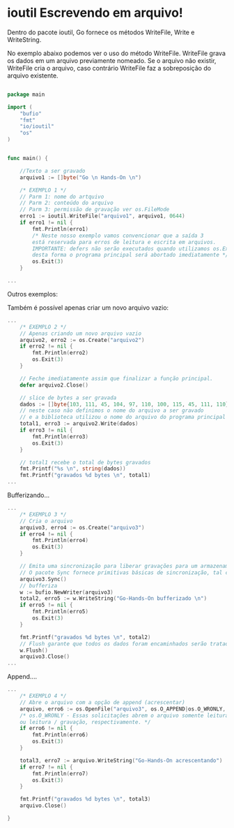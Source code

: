 
# ioutil Escrevendo em arquivo!

Dentro do pacote ioutil, Go fornece os métodos WriteFile, Write e WriteString.

No exemplo abaixo podemos ver o uso do método WriteFile. 
WriteFile grava os dados em um arquivo previamente nomeado. 
Se o arquivo não existir, WriteFile cria o arquivo, caso contrário WriteFile faz a sobreposição do arquivo existente.


```go

package main

import (
	"bufio"
	"fmt"
	"io/ioutil"
	"os"
)


func main() {

	//Texto a ser gravado
	arquivo1 := []byte("Go \n Hands-On \n")

	/* EXEMPLO 1 */
	// Parm 1: nome do artquivo
	// Parm 2: conteúdo do arquivo
	// Parm 3: permissão de gravação ver os.FileMode
	erro1 := ioutil.WriteFile("arquivo1", arquivo1, 0644)
	if erro1 != nil {
		fmt.Println(erro1)
		/* Neste nosso exemplo vamos convencionar que a saída 3
		está reservada para erros de leitura e escrita em arquivos.
		IMPORTANTE: defers não serão executados quando utilizamos os.Exit(), 
		desta forma o programa principal será abortado imediatamente */
		os.Exit(3)
	}

...
```

Outros exemplos: 

Também é possível apenas criar um novo arquivo vazio:
```go
...
	/* EXEMPLO 2 */
	// Apenas criando um novo arquivo vazio
	arquivo2, erro2 := os.Create("arquivo2")
	if erro2 != nil {
		fmt.Println(erro2)
		os.Exit(3)
	}

	// Feche imediatamente assim que finalizar a função principal.
	defer arquivo2.Close()

	// slice de bytes a ser gravada
	dados := []byte{103, 111, 45, 104, 97, 110, 100, 115, 45, 111, 110}
	// neste caso não definimos o nome do arquivo a ser gravado
	// e a biblioteca utilizou o nome do arquivo do programa principal "ioutil_write"
	total1, erro3 := arquivo2.Write(dados)
	if erro3 != nil {
		fmt.Println(erro3)
		os.Exit(3)
	}

	// total1 recebe o total de bytes gravados
	fmt.Printf("%s \n", string(dados))
	fmt.Printf("gravados %d bytes \n", total1)
...
```

Bufferizando...
```go
...
	/* EXEMPLO 3 */
	// Cria o arquivo
	arquivo3, erro4 := os.Create("arquivo3")
	if erro4 != nil {
		fmt.Println(erro4)
		os.Exit(3)
	}

	// Emita uma sincronização para liberar gravações para um armazenamento estável.
	// O pacote Sync fornece primitivas básicas de sincronização, tal como bloqueios de exclusão mútua (lock).
	arquivo3.Sync()
	// bufferiza
	w := bufio.NewWriter(arquivo3)
	total2, erro5 := w.WriteString("Go-Hands-On bufferizado \n")
	if erro5 != nil {
		fmt.Println(erro5)
		os.Exit(3)
	}

	fmt.Printf("gravados %d bytes \n", total2)
	// Flush garante que todos os dados foram encaminhados serão tratados pelo io.Writer.
	w.Flush()
	arquivo3.Close()
...	
```

Append....
```go
...
	/* EXEMPLO 4 */
	// Abre o arquivo com a opção de append (acrescentar)
	arquivo, erro6 := os.OpenFile("arquivo3", os.O_APPEND|os.O_WRONLY, 0644)
	/* os.O_WRONLY - Essas solicitações abrem o arquivo somente leitura, somente gravação
	ou leitura / gravação, respectivamente. */
	if erro6 != nil {
		fmt.Println(erro6)
		os.Exit(3)
	}

	total3, erro7 := arquivo.WriteString("Go-Hands-On acrescentando")
	if erro7 != nil {
		fmt.Println(erro7)
		os.Exit(3)
	}

	fmt.Printf("gravados %d bytes \n", total3)
	arquivo.Close()

}
```
